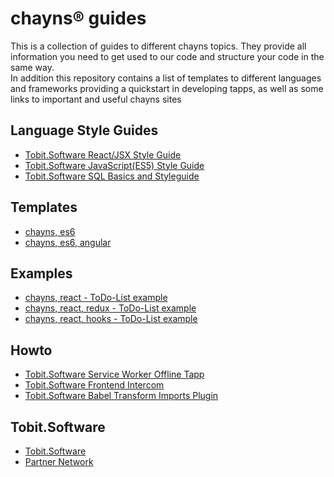 # chayns® guides

This is a collection of guides to different chayns topics. They provide all information you need to get used to our code and structure your code in the same way. <br>
In addition this repository contains a list of templates to different languages and frameworks providing a quickstart in developing tapps, as well as some links to important and useful chayns sites

## Language Style Guides

* [Tobit.Software React/JSX Style Guide](https://github.com/TobitSoftware/chayns-guides/blob/master/TobitReactJsxStyleGuide.md)
* [Tobit.Software JavaScript(ES5) Style Guide](https://github.com/TobitSoftware/chayns-guides/blob/master/TobitJavaScriptStyleGuide.md)
* [Tobit.Software SQL Basics and Styleguide](https://github.com/TobitSoftware/chayns-guides/blob/master/TobitSQLBasicsAndStyleGuide.md)


## Templates
* [chayns, es6](https://github.com/TobitSoftware/chayns-template-es6)
* [chayns, es6, angular](https://github.com/TobitSoftware/chayns-template-es6-angular)

## Examples
* [chayns, react - ToDo-List example](https://github.com/TobitSoftware/chayns-react-todo-example)
* [chayns, react, redux - ToDo-List example](https://github.com/TobitSoftware/chayns-react-redux-todo-example)
* [chayns, react, hooks - ToDo-List example](https://github.com/TobitSoftware/chayns-react-hooks-todo-example)


## Howto
* [Tobit.Software  Service Worker Offline Tapp](https://github.com/TobitSoftware/chayns-guides/blob/master/Offline-Tapp.md)
* [Tobit.Software  Frontend Intercom](https://github.com/TobitSoftware/chayns-guides/blob/master/Intercom.md)
* [Tobit.Software  Babel Transform Imports Plugin](https://github.com/TobitSoftware/chayns-guides/blob/master/Transform-Imports.md)

## Tobit.Software
* [Tobit.Software](https://en.tobit.software/)
* [Partner Network](https://en.tspn.tobit.software/)


